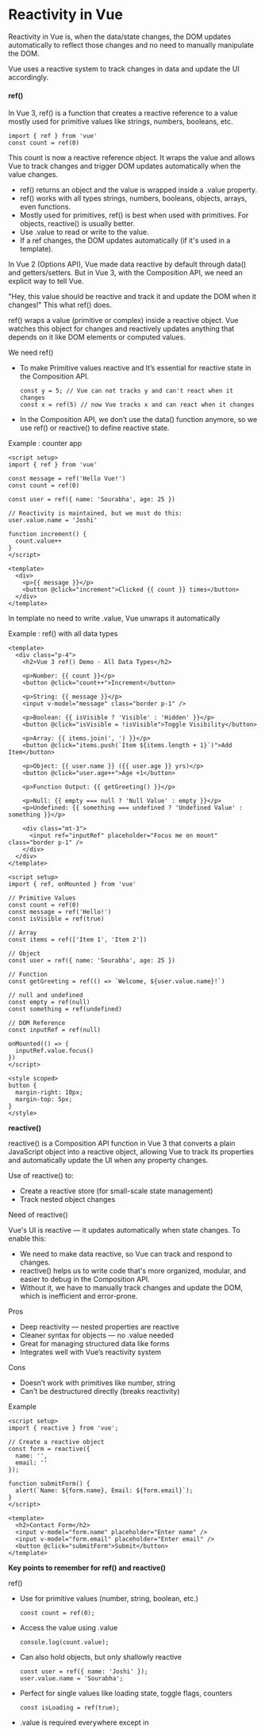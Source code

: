 # Reactivity in Vue

Reactivity in Vue is, when the data/state changes, the DOM updates automatically to reflect those changes and no need to manually manipulate the DOM.

Vue uses a reactive system to track changes in data and update the UI accordingly.


#### **ref()**

In Vue 3, ref() is a function that creates a reactive reference to a value mostly used for primitive values like strings, numbers, booleans, etc.

```
import { ref } from 'vue'
const count = ref(0)
```
This count is now a reactive reference object. It wraps the value and allows Vue to track changes and trigger DOM updates automatically when the value changes.

- ref() returns an object and the value is wrapped inside a .value property.
- ref() works with all types strings, numbers, booleans, objects, arrays, even functions.
- Mostly used for primitives, ref() is best when used with primitives. For objects, reactive() is usually better.
- Use .value to read or write to the value.
- If a ref changes, the DOM updates automatically (if it's used in a template).

In Vue 2 (Options API), Vue made data reactive by default through data() and getters/setters. But in Vue 3, with the Composition API, we need an explicit way to tell Vue.

"Hey, this value should be reactive and track it and update the DOM when it changes!" This what ref() does.

ref() wraps a value (primitive or complex) inside a reactive object. Vue watches this object for changes and reactively updates anything that depends on it like DOM elements or computed values.

We need ref()
- To make Primitive values reactive and It’s essential for reactive state in the Composition API.
  ```
  const y = 5; // Vue can not tracks y and can't react when it changes
  const x = ref(5) // now Vue tracks x and can react when it changes
  ```
- In the Composition API, we don’t use the data() function anymore, so we use ref() or reactive() to define reactive state.

Example : counter app

```
<script setup>
import { ref } from 'vue'

const message = ref('Hello Vue!')
const count = ref(0)

const user = ref({ name: 'Sourabha', age: 25 })

// Reactivity is maintained, but we must do this:
user.value.name = 'Joshi'

function increment() {
  count.value++
}
</script>

<template>
  <div>
    <p>{{ message }}</p>
    <button @click="increment">Clicked {{ count }} times</button>
  </div>
</template>
```
In template no need to write .value, Vue unwraps it automatically

Example : ref() with all data types

```
<template>
  <div class="p-4">
    <h2>Vue 3 ref() Demo - All Data Types</h2>

    <p>Number: {{ count }}</p>
    <button @click="count++">Increment</button>

    <p>String: {{ message }}</p>
    <input v-model="message" class="border p-1" />

    <p>Boolean: {{ isVisible ? 'Visible' : 'Hidden' }}</p>
    <button @click="isVisible = !isVisible">Toggle Visibility</button>

    <p>Array: {{ items.join(', ') }}</p>
    <button @click="items.push(`Item ${items.length + 1}`)">Add Item</button>

    <p>Object: {{ user.name }} ({{ user.age }} yrs)</p>
    <button @click="user.age++">Age +1</button>

    <p>Function Output: {{ getGreeting() }}</p>

    <p>Null: {{ empty === null ? 'Null Value' : empty }}</p>
    <p>Undefined: {{ something === undefined ? 'Undefined Value' : something }}</p>

    <div class="mt-3">
      <input ref="inputRef" placeholder="Focus me on mount" class="border p-1" />
    </div>
  </div>
</template>

<script setup>
import { ref, onMounted } from 'vue'

// Primitive Values
const count = ref(0)
const message = ref('Hello!')
const isVisible = ref(true)

// Array
const items = ref(['Item 1', 'Item 2'])

// Object
const user = ref({ name: 'Sourabha', age: 25 })

// Function
const getGreeting = ref(() => `Welcome, ${user.value.name}!`)

// null and undefined
const empty = ref(null)
const something = ref(undefined)

// DOM Reference
const inputRef = ref(null)

onMounted(() => {
  inputRef.value.focus()
})
</script>

<style scoped>
button {
  margin-right: 10px;
  margin-top: 5px;
}
</style>
```

**reactive()**

reactive() is a Composition API function in Vue 3 that converts a plain JavaScript object into a reactive object, allowing Vue to track its properties and automatically update the UI when any property changes.

Use of reactive() to:
- Create a reactive store (for small-scale state management)
- Track nested object changes

Need of reactive()

Vue's UI is reactive — it updates automatically when state changes. To enable this:
- We need to make data reactive, so Vue can track and respond to changes.
- reactive() helps us to write code that's more organized, modular, and easier to debug in the Composition API.
- Without it, we have to manually track changes and update the DOM, which is inefficient and error-prone.

Pros	
- Deep reactivity — nested properties are reactive
- Cleaner syntax for objects — no .value needed
- Great for managing structured data like forms
- Integrates well with Vue’s reactivity system

Cons
- Doesn’t work with primitives like number, string
- Can't be destructured directly (breaks reactivity)

Example 

```
<script setup>
import { reactive } from 'vue';

// Create a reactive object
const form = reactive({
  name: '',
  email: ''
});

function submitForm() {
  alert(`Name: ${form.name}, Email: ${form.email}`);
}
</script>

<template>
  <h2>Contact Form</h2>
  <input v-model="form.name" placeholder="Enter name" />
  <input v-model="form.email" placeholder="Enter email" />
  <button @click="submitForm">Submit</button>
</template>

```

**Key points to remember for ref() and reactive()**

ref()
- Use for primitive values (number, string, boolean, etc.)
  ```
  const count = ref(0);
  ```
- Access the value using .value
  ```
  console.log(count.value);
  ```
- Can also hold objects, but only shallowly reactive
  ```
  const user = ref({ name: 'Joshi' });
  user.value.name = 'Sourabha'; 
  ```
- Perfect for single values like loading state, toggle flags, counters
  ```
  const isLoading = ref(true);
  ```
- .value is required everywhere except in <template>
  ```
  <p>{{ count }}</p> <!-- no .value needed here -->
  ```

reactive()

- Use for objects, arrays, and structured data
  ```
  const form = reactive({ name: '', email: '' });
  ```
- No need for .value — directly access properties
  ```
  form.name = 'Sourabha';
  ```
- Provides deep reactivity — nested objects are tracked
  ```
  const state = reactive({ user: { name: 'Sachin' } });
  ```
- Don’t destructure directly — you’ll lose reactivity
    ```
    const { name } = form; // breaks reactivity
    ```
